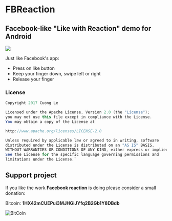 # FBReaction

## Facebook-like "Like with Reaction" demo for Android


![](https://github.com/dbof10/FBReaction/blob/master/assets/demo.gif)  

Just like Facebook's app:
- Press on like button
- Keep your finger down, swipe left or right
- Release your finger

### License

```java
Copyright 2017 Cuong Le  

Licensed under the Apache License, Version 2.0 (the "License"); 
you may not use this file except in compliance with the License. 
You may obtain a copy of the License at  

http://www.apache.org/licenses/LICENSE-2.0  

Unless required by applicable law or agreed to in writing, software 
distributed under the License is distributed on an "AS IS" BASIS, 
WITHOUT WARRANTIES OR CONDITIONS OF ANY KIND, either express or implied. 
See the License for the specific language governing permissions and 
limitations under the License.`
```
## Support project

If you like the work **Facebook reaction** is doing please consider a small donation:

Bitcoin: **1HX42mCUEPui3MJHGiJYfq2B2Gb1Y8DBdb**

![BitCoin](https://www.tordex.com/assets/images/litehtml-bitcoin.png)